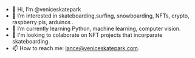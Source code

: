- 👋 Hi, I’m @veniceskatepark
- 👀 I’m interested in skateboarding,surfing, snowboarding, NFTs, crypto, raspberry pis, arduinos .
- 🌱 I’m currently learning Python, machine learning, computer vision.
- 💞️ I'm looking to colaborate on NFT projects that incorparate skateboarding.
- 📫 How to reach me: lance@veniceskatepark.com.

<!---
veniceskatepark/veniceskatepark is a ✨ special ✨ repository because its `README.md` (this file) appears on your GitHub profile.
You can click the Preview link to take a look at your changes.
--->
